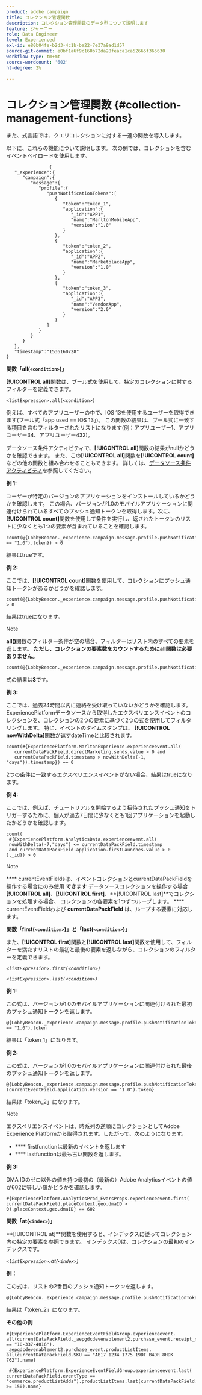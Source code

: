 ```yaml
---
product: adobe campaign
title: コレクション管理関数
description: コレクション管理関数のデータ型について説明します
feature: ジャーニー
role: Data Engineer
level: Experienced
exl-id: e80b04fe-b2d3-4c1b-ba22-7e37a9ad1d57
source-git-commit: e0bf1a6f9c160b72da28feaca1ca52665f365630
workflow-type: tm+mt
source-wordcount: '602'
ht-degree: 2%

---
```


# コレクション管理関数 {#collection-management-functions}

また、式言語では、クエリコレクションに対する一連の関数を導入します。

以下に、これらの機能について説明します。 次の例では、コレクションを含むイベントペイロードを使用します。

```
                { 
   "_experience":{ 
      "campaign":{ 
         "message":{ 
            "profile":{ 
               "pushNotificationTokens":[ 
                  { 
                     "token":"token_1",
                     "application":{ 
                        "_id":"APP1",
                        "name":"MarltonMobileApp",
                        "version":"1.0"
                     }
                  },
                  { 
                     "token":"token_2",
                     "application":{ 
                        "_id":"APP2",
                        "name":"MarketplaceApp",
                        "version":"1.0"
                     }
                  },
                  { 
                     "token":"token_3",
                     "application":{ 
                        "_id":"APP3",
                        "name":"VendorApp",
                        "version":"2.0"
                     }
                  }
               ]
            }
         }
      }
   },
   "timestamp":"1536160728"
}
```

**関数「all(`<condition>`)」**

**[!UICONTROL all]**&#x200B;関数は、ブール式を使用して、特定のコレクションに対するフィルターを定義できます。

```
<listExpression>.all(<condition>)
```

例えば、すべてのアプリユーザーの中で、IOS 13を使用するユーザーを取得できます(ブール式「app used == IOS 13」)。 この関数の結果は、ブール式に一致する項目を含むフィルターされたリストになります(例：アプリユーザー1、アプリユーザー34、アプリユーザー432)。

データソース条件アクティビティで、**[!UICONTROL all]**&#x200B;関数の結果がnullかどうかを確認できます。 また、この&#x200B;**[!UICONTROL all]**&#x200B;関数を&#x200B;**[!UICONTROL count]**&#x200B;などの他の関数と組み合わせることもできます。 詳しくは、[データソース条件アクティビティ](../building-journeys/condition-activity.md#data_source_condition)を参照してください。

**例 1:**

ユーザーが特定のバージョンのアプリケーションをインストールしているかどうかを確認します。 この場合、バージョンが1.0のモバイルアプリケーションに関連付けられているすべてのプッシュ通知トークンを取得します。次に、**[!UICONTROL count]**&#x200B;関数を使用して条件を実行し、返されたトークンのリストに少なくとも1つの要素が含まれていることを確認します。

```
count(@{LobbyBeacon._experience.campaign.message.profile.pushNotificationTokens.all(currentEventField.application.version == "1.0").token}) > 0
```

結果はtrueです。

**例 2:**

ここでは、**[!UICONTROL count]**&#x200B;関数を使用して、コレクションにプッシュ通知トークンがあるかどうかを確認します。

```
count(@{LobbyBeacon._experience.campaign.message.profile.pushNotificationTokens.all().token}) > 0
```

結果はtrueになります。

<!--Alternatively, you can check if there is no token in the collection:

   ```
   count(@{LobbyBeacon._experience.campaign.message.profile.pushNotificationTokens.all().token}) == 0
   ```

The result will be false.

Here we use the count function in a condition to count the number of push notification tokens in the event.

`count(@{LobbyBeacon._experience.campaign.message.profile.pushNotificationTokens.all().token})`

The result is true.

Note that when the condition in the **all()** function is empty, the filter will return all the elements in the list. Hence, the expression above is equivalent to:

`count(@{LobbyBeacon._experience.campaign.message.profile.pushNotificationTokens.application.name})`

In both cases, the result of the expression is **3**.

A query of experience events recorded on the Adobe Experience Platform may or may not include the current event that triggered the current Journey. This will depend on the relative processing time with which [!DNL Journey Orchestration] sees an event and started evaluating conditions, versus the time it takes for that event to be ingested into the Adobe Experience Platform. For example, when using the .all() syntax to query experience events from the Adobe Experience Platform, we recommend enforcing the exclusion of the current event (by requiring an
earlier timestamp) in order to only consider prior events.-->

>[!NOTE]
>
>**all()**&#x200B;関数のフィルター条件が空の場合、フィルターはリスト内のすべての要素を返します。 **ただし、コレクションの要素数をカウントするためにall関数は必要ありません。**


```
count(@{LobbyBeacon._experience.campaign.message.profile.pushNotificationTokens.token})
```

式の結果は&#x200B;**3**&#x200B;です。

**例 3:**

ここでは、過去24時間以内に連絡を受け取っていないかどうかを確認します。 ExperiencePlatformデータソースから取得したエクスペリエンスイベントのコレクションを、コレクションの2つの要素に基づく2つの式を使用してフィルタリングします。 特に、イベントのタイムスタンプは、 **[!UICONTROL nowWithDelta]**&#x200B;関数が返すdateTimeと比較されます。

```
count(#{ExperiencePlatform.MarltonExperience.experienceevent.all(
   currentDataPackField.directMarketing.sends.value > 0 and
   currentDataPackField.timestamp > nowWithDelta(-1, "days")).timestamp}) == 0
```

2つの条件に一致するエクスペリエンスイベントがない場合、結果はtrueになります。

**例 4:**

ここでは、例えば、チュートリアルを開始するよう招待されたプッシュ通知をトリガーするために、個人が過去7日間に少なくとも1回アプリケーションを起動したかどうかを確認します。

```
count(
 #{ExperiencePlatform.AnalyticsData.experienceevent.all(
 nowWithDelta(-7,"days") <= currentDataPackField.timestamp
 and currentDataPackField.application.firstLaunches.value > 0
)._id}) > 0
```

<!--**"All + Count" example 4:** here we use the count function in a boolean expression to see if there is push notification tokens in the collection.

`count(@{LobbyBeacon._experience.campaign.message.profile.pushNotificationTokens.all().application.name}) > 0`

The result will be:

`true`

Alternatively, you can check if there is NO token in the collection:

`count(@{LobbyBeacon._experience.campaign.message.profile.pushNotificationTokens.all().application.name}) =0`

The result will be:

`false`-->

>[!NOTE]
>
>**** currentEventFieldsは、イベントコレクションとcurrentDataPackFieldを操作する場合にのみ使用 **できます**
>データソースコレクションを操作する場合 **[!UICONTROL all]**、**[!UICONTROL first]**、**[!UICONTROL last]**でコレクションを処理する場合、
>コレクションの各要素を1つずつループします。 **** currentEventFieldおよび **currentDataPackField**
>は、ループする要素に対応します。

**関数「first(`<condition>`)」と「last(`<condition>`)」**

また、**[!UICONTROL first]**&#x200B;関数と&#x200B;**[!UICONTROL last]**&#x200B;関数を使用して、フィルターを満たすリストの最初と最後の要素を返しながら、コレクションのフィルターを定義できます。

_`<listExpression>.first(<condition>)`_

_`<listExpression>.last(<condition>)`_

**例 1:**

この式は、バージョンが1.0のモバイルアプリケーションに関連付けられた最初のプッシュ通知トークンを返します。

```
@{LobbyBeacon._experience.campaign.message.profile.pushNotificationTokens.first(currentEventField.application.version == "1.0").token
```

結果は「token_1」になります。

**例 2:**

この式は、バージョンが1.0のモバイルアプリケーションに関連付けられた最後のプッシュ通知トークンを返します。

```
@{LobbyBeacon._experience.campaign.message.profile.pushNotificationTokens.last&#8203;(currentEventField.application.version == "1.0").token}
```

結果は「token_2」になります。

>[!NOTE]
>
>エクスペリエンスイベントは、時系列の逆順にコレクションとしてAdobe Experience Platformから取得されます。したがって、次のようになります。
>* **** firstfunctionは最新のイベントを返します
>* **** lastfunctionは最も古い関数を返します。


**例 3:**

DMA IDのゼロ以外の値を持つ最初の（最新の）Adobe Analyticsイベントの値が602に等しい値かどうかを確認します。

```
#{ExperiencePlatform.AnalyticsProd_EvarsProps.experienceevent.first(
currentDataPackField.placeContext.geo.dmaID > 0).placeContext.geo.dmaID} == 602
```

**関数「at(`<index>`)」**

**[!UICONTROL at]**関数を使用すると、インデックスに従ってコレクション内の特定の要素を参照できます。
インデックス0は、コレクションの最初のインデックスです。

_`<listExpression>`.at(`<index>`)_

**例：**

この式は、リストの2番目のプッシュ通知トークンを返します。

```
@{LobbyBeacon._experience.campaign.message.profile.pushNotificationTokens.at(1).token}
```

結果は「token_2」になります。

**その他の例**

```
#{ExperiencePlatform.ExperienceEventFieldGroup.experienceevent. all(currentDataPackField._aepgdcdevenablement2.purchase_event.receipt_nbr == "10-337-4016"). 
_aepgdcdevenablement2.purchase_event.productListItems. all(currentDataPackField.SKU == "AB17 1234 1775 19DT B4DR 8HDK 762").name}
```

```
 #{ExperiencePlatform.ExperienceEventFieldGroup.experienceevent.last(
currentDataPackField.eventType == "commerce.productListAdds").productListItems.last(currentDataPackField.priceTotal >= 150).name}
```

